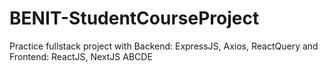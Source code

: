 # BENIT-StudentCourseProject
Practice fullstack project with Backend: ExpressJS, Axios, ReactQuery and Frontend: ReactJS, NextJS  ABCDE
